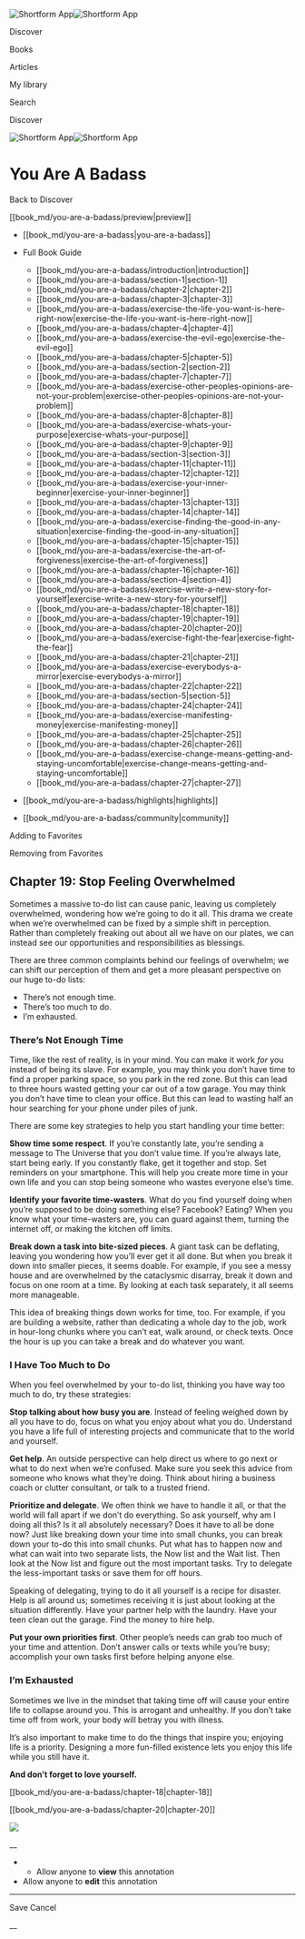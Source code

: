 ![Shortform App](/img/logo.36a2399e.svg)![Shortform App](/img/logo-dark.70c1b072.svg)

Discover

Books

Articles

My library

Search

Discover

![Shortform App](/img/logo.36a2399e.svg)![Shortform App](/img/logo-dark.70c1b072.svg)

# You Are A Badass

Back to Discover

[[book_md/you-are-a-badass/preview|preview]]

  * [[book_md/you-are-a-badass|you-are-a-badass]]
  * Full Book Guide

    * [[book_md/you-are-a-badass/introduction|introduction]]
    * [[book_md/you-are-a-badass/section-1|section-1]]
    * [[book_md/you-are-a-badass/chapter-2|chapter-2]]
    * [[book_md/you-are-a-badass/chapter-3|chapter-3]]
    * [[book_md/you-are-a-badass/exercise-the-life-you-want-is-here-right-now|exercise-the-life-you-want-is-here-right-now]]
    * [[book_md/you-are-a-badass/chapter-4|chapter-4]]
    * [[book_md/you-are-a-badass/exercise-the-evil-ego|exercise-the-evil-ego]]
    * [[book_md/you-are-a-badass/chapter-5|chapter-5]]
    * [[book_md/you-are-a-badass/section-2|section-2]]
    * [[book_md/you-are-a-badass/chapter-7|chapter-7]]
    * [[book_md/you-are-a-badass/exercise-other-peoples-opinions-are-not-your-problem|exercise-other-peoples-opinions-are-not-your-problem]]
    * [[book_md/you-are-a-badass/chapter-8|chapter-8]]
    * [[book_md/you-are-a-badass/exercise-whats-your-purpose|exercise-whats-your-purpose]]
    * [[book_md/you-are-a-badass/chapter-9|chapter-9]]
    * [[book_md/you-are-a-badass/section-3|section-3]]
    * [[book_md/you-are-a-badass/chapter-11|chapter-11]]
    * [[book_md/you-are-a-badass/chapter-12|chapter-12]]
    * [[book_md/you-are-a-badass/exercise-your-inner-beginner|exercise-your-inner-beginner]]
    * [[book_md/you-are-a-badass/chapter-13|chapter-13]]
    * [[book_md/you-are-a-badass/chapter-14|chapter-14]]
    * [[book_md/you-are-a-badass/exercise-finding-the-good-in-any-situation|exercise-finding-the-good-in-any-situation]]
    * [[book_md/you-are-a-badass/chapter-15|chapter-15]]
    * [[book_md/you-are-a-badass/exercise-the-art-of-forgiveness|exercise-the-art-of-forgiveness]]
    * [[book_md/you-are-a-badass/chapter-16|chapter-16]]
    * [[book_md/you-are-a-badass/section-4|section-4]]
    * [[book_md/you-are-a-badass/exercise-write-a-new-story-for-yourself|exercise-write-a-new-story-for-yourself]]
    * [[book_md/you-are-a-badass/chapter-18|chapter-18]]
    * [[book_md/you-are-a-badass/chapter-19|chapter-19]]
    * [[book_md/you-are-a-badass/chapter-20|chapter-20]]
    * [[book_md/you-are-a-badass/exercise-fight-the-fear|exercise-fight-the-fear]]
    * [[book_md/you-are-a-badass/chapter-21|chapter-21]]
    * [[book_md/you-are-a-badass/exercise-everybodys-a-mirror|exercise-everybodys-a-mirror]]
    * [[book_md/you-are-a-badass/chapter-22|chapter-22]]
    * [[book_md/you-are-a-badass/section-5|section-5]]
    * [[book_md/you-are-a-badass/chapter-24|chapter-24]]
    * [[book_md/you-are-a-badass/exercise-manifesting-money|exercise-manifesting-money]]
    * [[book_md/you-are-a-badass/chapter-25|chapter-25]]
    * [[book_md/you-are-a-badass/chapter-26|chapter-26]]
    * [[book_md/you-are-a-badass/exercise-change-means-getting-and-staying-uncomfortable|exercise-change-means-getting-and-staying-uncomfortable]]
    * [[book_md/you-are-a-badass/chapter-27|chapter-27]]
  * [[book_md/you-are-a-badass/highlights|highlights]]
  * [[book_md/you-are-a-badass/community|community]]



Adding to Favorites 

Removing from Favorites 

## Chapter 19: Stop Feeling Overwhelmed

Sometimes a massive to-do list can cause panic, leaving us completely overwhelmed, wondering how we’re going to do it all. This drama we create when we’re overwhelmed can be fixed by a simple shift in perception. Rather than completely freaking out about all we have on our plates, we can instead see our opportunities and responsibilities as blessings.

There are three common complaints behind our feelings of overwhelm; we can shift our perception of them and get a more pleasant perspective on our huge to-do lists:

  * There’s not enough time.
  * There’s too much to do.
  * I’m exhausted.



### There’s Not Enough Time

Time, like the rest of reality, is in your mind. You can make it work _for_ you instead of being its slave. For example, you may think you don’t have time to find a proper parking space, so you park in the red zone. But this can lead to three hours wasted getting your car out of a tow garage. You may think you don’t have time to clean your office. But this can lead to wasting half an hour searching for your phone under piles of junk.

There are some key strategies to help you start handling your time better:

**Show time some respect**. If you’re constantly late, you’re sending a message to The Universe that you don’t value time. If you’re always late, start being early. If you constantly flake, get it together and stop. Set reminders on your smartphone. This will help you create more time in your own life and you can stop being someone who wastes everyone else’s time.

**Identify your favorite time-wasters**. What do you find yourself doing when you’re supposed to be doing something else? Facebook? Eating? When you know what your time-wasters are, you can guard against them, turning the internet off, or making the kitchen off limits.

**Break down a task into bite-sized pieces**. A giant task can be deflating, leaving you wondering how you’ll ever get it all done. But when you break it down into smaller pieces, it seems doable. For example, if you see a messy house and are overwhelmed by the cataclysmic disarray, break it down and focus on one room at a time. By looking at each task separately, it all seems more manageable.

This idea of breaking things down works for time, too. For example, if you are building a website, rather than dedicating a whole day to the job, work in hour-long chunks where you can’t eat, walk around, or check texts. Once the hour is up you can take a break and do whatever you want.

### I Have Too Much to Do

When you feel overwhelmed by your to-do list, thinking you have way too much to do, try these strategies:

**Stop talking about how busy you are**. Instead of feeling weighed down by all you have to do, focus on what you enjoy about what you do. Understand you have a life full of interesting projects and communicate that to the world and yourself.

**Get help**. An outside perspective can help direct us where to go next or what to do next when we’re confused. Make sure you seek this advice from someone who knows what they’re doing. Think about hiring a business coach or clutter consultant, or talk to a trusted friend.

**Prioritize and delegate**. We often think we have to handle it all, or that the world will fall apart if we don’t do everything. So ask yourself, why am I doing all this? Is it all absolutely necessary? Does it have to all be done now? Just like breaking down your time into small chunks, you can break down your to-do this into small chunks. Put what has to happen now and what can wait into two separate lists, the Now list and the Wait list. Then look at the Now list and figure out the most important tasks. Try to delegate the less-important tasks or save them for off hours.

Speaking of delegating, trying to do it all yourself is a recipe for disaster. Help is all around us; sometimes receiving it is just about looking at the situation differently. Have your partner help with the laundry. Have your teen clean out the garage. Find the money to hire help.

**Put your own priorities first**. Other people’s needs can grab too much of your time and attention. Don’t answer calls or texts while you’re busy; accomplish your own tasks first before helping anyone else.

### I’m Exhausted

Sometimes we live in the mindset that taking time off will cause your entire life to collapse around you. This is arrogant and unhealthy. If you don’t take time off from work, your body will betray you with illness.

It’s also important to make time to do the things that inspire you; enjoying life is a priority. Designing a more fun-filled existence lets you enjoy this life while you still have it.

**And don’t forget to love yourself.**

[[book_md/you-are-a-badass/chapter-18|chapter-18]]

[[book_md/you-are-a-badass/chapter-20|chapter-20]]

![](https://bat.bing.com/action/0?ti=56018282&Ver=2&mid=7909d52e-fae3-41a9-807f-b0cd026f1b3e&sid=72e6e650642c11eeb2dd2161d176fe8d&vid=72e70890642c11eeb72d79fe7b6df2c6&vids=0&msclkid=N&pi=0&lg=en-US&sw=800&sh=600&sc=24&nwd=1&tl=Shortform%20%7C%20Book&p=https%3A%2F%2Fwww.shortform.com%2Fapp%2Fbook%2Fyou-are-a-badass%2Fchapter-19&r=&lt=1303&evt=pageLoad&sv=1&rn=585912)

__

  *   * Allow anyone to **view** this annotation
  * Allow anyone to **edit** this annotation



* * *

Save Cancel

__



